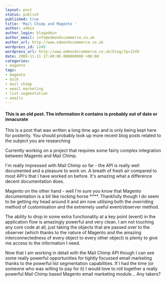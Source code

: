 ```yaml
---
layout: post
status: publish
published: true
title: 'Mail Chimp and Magento '
author: admin
author_login: blogadmin
author_email: info@edmondscommerce.co.uk
author_url: http://www.edmondscommerce.co.uk
wordpress_id: 1249
wordpress_url: http://www.edmondscommerce.co.uk/blog/?p=1249
date: 2009-11-11 17:49:00.000000000 +00:00
categories:
- magento
tags:
- magento
- bulk
- mail chimp
- email marketing
- list segmentation
- emails
---
```

<div class="oldpost"><h4>This is an old post. The information it contains is probably out of date or innacurate</h4>
<p>
This is a post that was written a long time ago and is only being kept here for posterity.
You should probably look up more recent blog posts related to the subject you are researching
</p>
</div>
Currently working on a project that requires some fairly complex integration between Magento and Mail Chimp.

I'm really impressed with Mail Chimp so far - the API is really well documented and a pleasure to work on. A breath of fresh air compared to most API's that I have worked on before. It's amazing what a difference decent documentation does.

Magento on the other hand - well I'm sure you know that Magento documentation is a bit like rocking horse ****. Thankfully though I do seem to be getting my head around it and am now utilising both the overriding method of customisation and the extremely useful event/observer method. 

The ability to drop in some extra functionality at a key point (event) in the application flow is amazingly powerful and very clean. I am not touching any core code at all, just taking the objects that are passed over to the observer (which thanks to the nature of Magento and the amazing interconnectedness of every object to every other object) is plenty to give me access to the information I need.

Now that I am working in detail with the Mail Chimp API though I can see some really powerful opportunities for tightly focussed email marketing thanks to the powerful list segmentation capabilities. If I had the time (or someone who was willing to pay for it) I would love to roll together a really powerful Mail Chimp based Magento email marketing module... Any takers?
